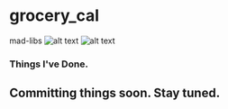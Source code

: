 # grocery_cal 

mad-libs
![alt text](https://i.imgur.com/j0DF77u.png "Correct")
![alt text](https://i.imgur.com/APWjAYw.png "Wrong")
### Things I've Done.
## Committing things soon. Stay tuned.
